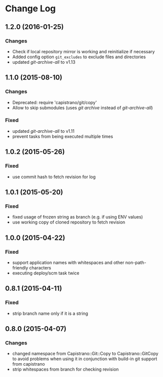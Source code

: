 # Change Log

## 1.2.0 (2016-01-25)
### Changes
  - Check if local repository mirror is working and reinitialize if necessary
  - Added config option `git_excludes` to exclude files and directories
  - updated _git-archive-all_ to v1.13

## 1.1.0 (2015-08-10)
### Changes
  - Deprecated: require 'capistrano/git/copy'
  - Allow to skip submodules (uses _git archive_ instead of _git-archive-all_)
### Fixed
  - updated _git-archive-all_ to v1.11
  - prevent tasks from being executed multiple times

## 1.0.2 (2015-05-26)
### Fixed
  - use commit hash to fetch revision for log

## 1.0.1 (2015-05-20)
### Fixed
  - fixed usage of frozen string as branch (e.g. if using ENV values)
  - use working copy of cloned repository to fetch revision

## 1.0.0 (2015-04-22)
### Fixed
  - support application names with whitespaces and other non-path-friendly characters
  - executing deploy/scm task twice

## 0.8.1 (2015-04-11)
### Fixed
  - strip branch name only if it is a string

## 0.8.0 (2015-04-07)
### Changes
  - changed namespace from Capistrano::Git::Copy to Capistrano::GitCopy to avoid problems when using it in conjunction with build-in git support from capistrano
  - strip whitespaces from branch for checking revision
